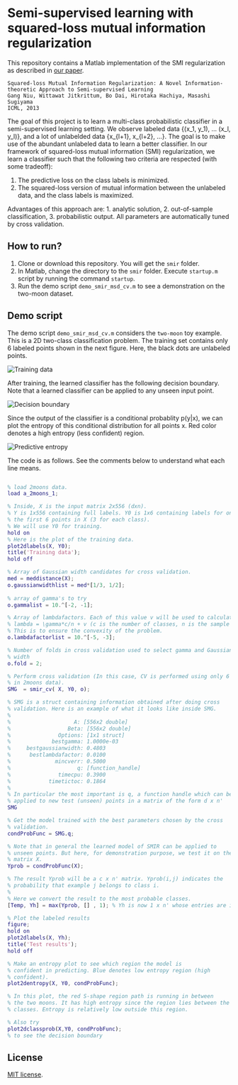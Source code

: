 # Semi-supervised learning with squared-loss mutual information regularization

This repository contains a Matlab implementation of the SMI regularization as described in [our paper](http://jmlr.org/proceedings/papers/v28/niu13.pdf).

    Squared-loss Mutual Information Regularization: A Novel Information-theoretic Approach to Semi-supervised Learning
    Gang Niu, Wittawat Jitkrittum, Bo Dai, Hirotaka Hachiya, Masashi Sugiyama
    ICML, 2013

The goal of this project is to learn a multi-class probabilistic classifier in a semi-supervised learning setting. 
We observe labeled data {(x_1, y_1), ... (x_l, y_l)}, and a lot of unlabelded data {x_{l+1}, x_{l+2}, ...}. The goal is to make use of the abundant unlabeled data to learn a better classifier. 
In our framework of squared-loss mutual information (SMI) regularization, we learn a classifier such that the 
following two criteria are respected (with some tradeoff):

1. The predictive loss on the class labels is minimized.
2. The squared-loss version of mutual information between the unlabeled data, and the class labels is maximized.

Advantages of this approach are: 1. analytic solution, 2. out-of-sample classification, 3. probabilistic output.
All parameters are automatically tuned by cross validation.

## How to run?
1. Clone or download this repository. You will get the `smir` folder.
2. In Matlab, change the directory to the `smir` folder. Execute `startup.m` script by running the command `startup`.
3. Run the demo script `demo_smir_msd_cv.m` to see a demonstration on the two-moon dataset.

## Demo script
The demo script `demo_smir_msd_cv.m` considers the  `two-moon` toy example.
This is a 2D two-class classification problem. 
The training set contains only 6 labeled points shown in the next figure.
Here, the black dots are unlabeled points.

![Training data](https://github.com/wittawatj/smir/blob/master/figs/2moon_training_600.jpg)

After training, the learned classifier has the following decision boundary.
Note that a learned classifier can be applied to any unseen input point.

![Decision boundary](https://github.com/wittawatj/smir/blob/master/figs/2moon_boundary_600.jpg)

Since the output of the classifier is a conditional probablity p(y|x), we can plot the entropy
of this conditional distribution for all points x. Red color denotes a high entropy (less confident) region.

![Predictive entropy](https://github.com/wittawatj/smir/blob/master/figs/2moon_entropy_600.jpg)



The code is as follows. See the comments below to understand what each line means.

```matlab

% load 2moons data. 
load a_2moons_1;

% Inside, X is the input matrix 2x556 (dxn).
% Y is 1x556 containing full labels. Y0 is 1x6 containing labels for only
% the first 6 points in X (3 for each class). 
% We will use Y0 for training. 
hold on 
% Here is the plot of the training data.
plot2dlabels(X, Y0);
title('Training data');
hold off

% Array of Gaussian width candidates for cross validation.
med = meddistance(X);
o.gaussianwidthlist = med*[1/3, 1/2];
    
% array of gamma's to try
o.gammalist = 10.^[-2, -1];

% Array of lambdafactors. Each of this value v will be used to calculate
% lambda = \gamma*c/n + v (c is the number of classes, n is the sample size).
% This is to ensure the convexity of the problem.
o.lambdafactorlist = 10.^[-5, -3];

% Number of folds in cross validation used to select gamma and Gaussian
% width
o.fold = 2;

% Perform cross validation (In this case, CV is performed using only 6 labeled points 
% in 2moons data). 
SMG  = smir_cv( X, Y0, o);

% SMG is a struct containing information obtained after doing cross
% validation. Here is an example of what it looks like inside SMG.
% 
%                    A: [556x2 double]
%                  Beta: [556x2 double]
%               Options: [1x1 struct]
%             bestgamma: 1.0000e-03
%     bestgaussianwidth: 0.4803
%      bestlambdafactor: 0.0100
%              mincverr: 0.5000
%                     q: [function_handle]
%               timecpu: 0.3900
%            timetictoc: 0.1864
% 
% In particular the most important is q, a function handle which can be
% applied to new test (unseen) points in a matrix of the form d x n'
SMG

% Get the model trained with the best parameters chosen by the cross
% validation.
condProbFunc = SMG.q;

% Note that in general the learned model of SMIR can be applied to
% unseen points. But here, for demonstration purpose, we test it on the 
% matrix X.
Yprob = condProbFunc(X);

% The result Yprob will be a c x n' matrix. Yprob(i,j) indicates the
% probability that example j belongs to class i.
% 
% Here we convert the result to the most probable classes.
[Temp, Yh] = max(Yprob, [] , 1); % Yh is now 1 x n' whose entries are in {1,..,c}

% Plot the labeled results 
figure; 
hold on 
plot2dlabels(X, Yh);
title('Test results');
hold off

% Make an entropy plot to see which region the model is
% confident in predicting. Blue denotes low entropy region (high
% confident).
plot2dentropy(X, Y0, condProbFunc);

% In this plot, the red S-shape region path is running in between
% the two moons. It has high entropy since the region lies between the two
% classes. Entropy is relatively low outside this region.

% Also try 
plot2dclassprob(X,Y0, condProbFunc);
% to see the decision boundary 

```

## License
[MIT license](https://github.com/wittawatj/interpretable-test/blob/master/LICENSE).
